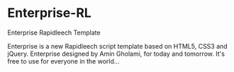 # Enterprise-RL
Enterprise Rapidleech Template

Enterprise is a new Rapidleech script template based on HTML5, CSS3 and jQuery.
Enterprise designed by Amin Gholami, for today and tomorrow.
It's free to use for everyone in the world...
